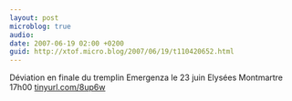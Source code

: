 ```yaml
---
layout: post
microblog: true
audio: 
date: 2007-06-19 02:00 +0200
guid: http://xtof.micro.blog/2007/06/19/t110420652.html
---
```

Déviation en finale du tremplin Emergenza le 23 juin Elysées Montmartre 17h00   [tinyurl.com/8up6w](http://tinyurl.com/8up6w)
